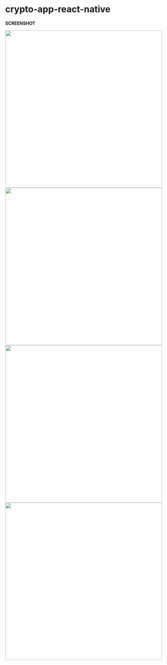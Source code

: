 # crypto-app-react-native

**SCREENSHOT**

<img src="https://user-images.githubusercontent.com/33335391/184355232-1afd5d22-761d-4951-b415-629e420adc34.jpeg" width="500"/>

<img src="https://user-images.githubusercontent.com/33335391/184355274-f1329d25-2af5-4bba-9050-ff558ef3cea9.png" width="500"/>

<img src="https://user-images.githubusercontent.com/33335391/184355473-1e5dfb90-d47a-469f-ae7c-be52a3e0ab7f.png" width="500"/>

<img src="https://user-images.githubusercontent.com/33335391/185809498-942f1dbb-b220-4150-b9ad-ac264fef080f.png" width="500"/>
